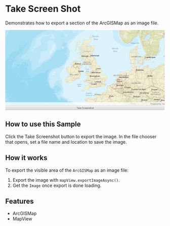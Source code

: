 <h1>Take Screen Shot</h1>

<p>Demonstrates how to export a section of the ArcGISMap as an image file.</p>

<p><img src="TakeScreenShot.png"/></p>

<h2>How to use this Sample</h2>

Click the Take Screenshot button to export the image. In the file chooser that opens, set a file name and location to
 save the image.

<h2>How it works</h2>

<p>To export the visible area of the <code>ArcGISMap</code> as an image file:</p>

<ol>
    <li>Export the image with <code>mapView.exportImageAsync()</code>.</li>
    <li>Get the <code>Image</code> once export is done loading.</li>
</ol>

<h2>Features</h2>

<ul>
    <li>ArcGISMap</li>
    <li>MapView</li>
</ul>

